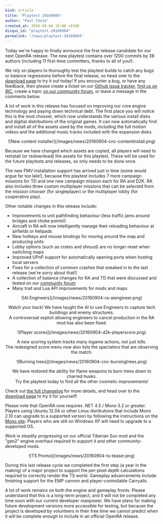 ```yaml
---
kind: article
title: "Playtest 20160904"
author: "Paul Chote"
created_at: 2016-09-04 19:00 +0100
disqus_id: "playtest-20160904"
permalink: "/news/playtest-20160904"
---
```


Today we're happy to finally announce the first release candidate for our next OpenRA release.
The new playtest contains over 1200 commits by 38 authors (including 11 first-time committers, thanks to all of you!).

We rely on players to thoroughly test the playtest builds to catch any bugs or balance regressions before the final release, so head over to the [download page](/download/) to try it out today! If you encounter a bug, or have any feedback, then please create a ticket on our [Github issue tracker](http://bugs.openra.net), [find us on IRC](http://webchat.freenode.net/?channels=openra), create a topic [on our community forum](http://www.sleipnirstuff.com/forum/viewforum.php?f=80), or leave a message in the comments below.

A lot of work in this release has focused on improving our core engine technology and paying down technical debt. The first place you will notice this is the mod chooser, which now understands the various install disks and digitial distributions of the original games. It can now automatically find and install all of the assets used by the mods, including the full motion videos and the additional music tracks included with the expansion disks.

<div style="text-align:center" markdown="1">
![New content installer](/images/news/20160904-cnc-contentinstall.png)
</div>

Because we have changed which assets are copied, all players will need to reinstall (or redownload) the assets for this playtest. These will be used for the future playtests and releases, so only needs to be done once.

The new FMV installation support has arrived just in time (some would argue far too late!), because this playtest includes 7 more campaign missions for TD and one new campaign mission each for RA and D2K. RA also includes three custom multiplayer missions that can be selected from the mission chooser (for singleplayer) or the multiplayer lobby (for cooperative play).

Other notable changes in this release include:

* Improvements to unit pathfinding behaviour (less traffic jams around bridges and choke points!)
* Aircraft in RA will now intelligently manage their reloading behaviour at airfields or helipads
* New hotkeys and mouse bindings for moving around the map and producing units
* Lobby options (such as crates and shroud) are no longer reset when switching maps
* Improved UPnP support for automatically opening ports when hosting local servers
* Fixes for a collection of common crashes that sneaked in to the last release (we're sorry about that!)
* A collection of balance changes for RA and TD that were discussed and tested on our [community forum](http://www.sleipnirstuff.com/forum/viewforum.php?f=82)
* Many trait and Lua API improvements for mods and maps

<div style="text-align:center" markdown="1">
![AI Engineers](/images/news/20160904-ra-aiengineer.png)

Watch your back! We have taught the AI to use Engineers to capture tech buildings and enemy structures.
<br />
A controversial exploit allowing engineers to cancel production in the RA mod has also been fixed.
</div>


<div style="text-align:center" markdown="1">
![Player scores](/images/news/20160904-d2k-playerscore.png)

A new scoring system tracks many ingame actions, not just kills.
<br />
The redesigned score menu now also lists the spectators that are observing the match.
</div>

<div style="text-align:center" markdown="1">
![Burning trees](/images/news/20160904-cnc-burningtrees.png)

We have restored the ability for flame weapons to burn trees down to charred husks.
<br />
Try the playtest today to find all the other cosmetic improvements!
</div>

Check out [the full changelog](https://github.com/OpenRA/OpenRA/wiki/Changelog/aaf2e4ae786bbb938c321a34a35319311bb79a1e) for more details, and head over to the [download page](/download/) to try it for yourself!

Please note that OpenRA now requires .NET 4.5 / Mono 3.2 or greater. Players using Ubuntu 12.04 or other Linux disributions that include Mono 2.10 can upgrade to a supported version by following the instructions on the [Mono site](http://www.mono-project.com/docs/getting-started/install/linux/#debian-ubuntu-and-derivatives). Players who are still on Windows XP will need to upgrade to a supported OS.

<div class="about-todo-divider"></div>

Work is steadily progressing on our official Tiberian Sun mod and the "gen2" engine overhaul required to support it and other community-developed mods.

<div style="text-align:center" markdown="1">
![TS Promo](/images/news/20160904-ts-teaser.png)
</div>

During this last release cycle we completed the first step (a year in the making) of a major project to support the per-pixel depth calculations required to correctly render the TS world. Gameplay advancements include finishing support for the EMP cannon and player-controllable Carryalls.

A lot of work remains on both the engine and gameplay fronts. Please understand that this is a long-term project, and it will not be completed any time soon with our current developer manpower. We have plans for making future development versions more accessible for testing, but because the project is developed by volunteers in their free time we cannot predict when it will be complete enough to include in an official OpenRA release.

<div class="about-todo-divider"></div>
